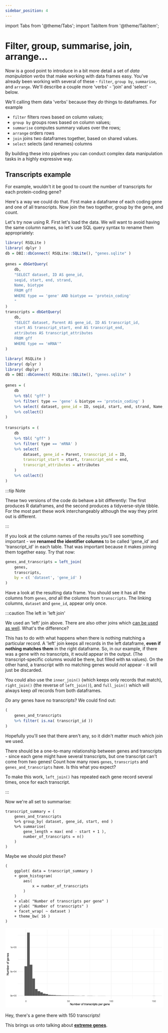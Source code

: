 ```yaml
---
sidebar_position: 4
---
```


import Tabs from '@theme/Tabs';
import TabItem from '@theme/TabItem';

# Filter, group, summarise, join, arrange...

Now is a good point to introduce in a bit more detail a set of *data manipulation verbs* that make working with data
frames easy.  You've already been working with several of these - `filter`, `group by`, `summarise`, and `arrange`.
We'll describe a couple more 'verbs' - 'join' and 'select' - below.  

We'll calling them data 'verbs' because they *do* things to dataframes.  For example

- `filter` filters rows based on column values;
- `group by` groups rows based on column values;
- `summarise` computes summary values over the rows;
- `arrange` orders rows
- `join` joins two dataframes together, based on shared values.
- `select` selects (and renames) columns

By building these into pipelines you can conduct complex data manipulation tasks in a highly expressive way.

## Transcripts example

For example, wouldn't it be good to count the number of transcripts for each protein-coding gene?

Here's a way we could do that.  First make a dataframe of each coding gene and one of all transcripts.
Now join the two together, group by the gene, and count.

Let's try now using R.  First let's load the data.  We will want to avoid having the same column names, so let's use
SQL query syntax to rename them appropriately:

<Tabs>
<TabItem value="R" label="R code">

```r
library( RSQLite )
library( dplyr )
db = DBI::dbConnect( RSQLite::SQLite(), "genes.sqlite" )

genes = dbGetQuery(
	db,
	"SELECT dataset, ID AS gene_id,
	seqid, start, end, strand,
	Name, biotype
	FROM gff
	WHERE type == 'gene' AND biotype == 'protein_coding'
	"
)
transcripts = dbGetQuery(
	db,
	"SELECT dataset, Parent AS gene_id, ID AS transcript_id,
	start AS transcript_start, end AS transcript_end,
	attributes AS transcript_attributes
	FROM gff
	WHERE type == 'mRNA'"
)

```

</TabItem>
<TabItem value="dbplyr" label="dbplyr code">

```r
library( RSQLite )
library( dplyr )
library( dbplyr )
db = DBI::dbConnect( RSQLite::SQLite(), "genes.sqlite" )

genes = (
	db
	%>% tbl( "gff" )
	%>% filter( type == 'gene' & biotype == 'protein_coding' )
	%>% select( dataset, gene_id = ID, seqid, start, end, strand, Name, biotype )
	%>% collect()
)

transcripts = (
	db
	%>% tbl( "gff" )
	%>% filter( type == 'mRNA' )
	%>% select(
		dataset, gene_id = Parent, transcript_id = ID,
		transcript_start = start, transcript_end = end,
		transcript_attributes = attributes
	)
	%>% collect()
)
```

</TabItem>
</Tabs>

:::tip Note

These two versions of the code do behave a bit differently: The first produces R dataframes, and the second produces a
tidyverse-style tibble.  For the most part these work interchangeably although the way they print out is different.

:::

If you look at the column names of the results you'll see something important - we **renamed the identifier columns** to
be called 'gene_id' and 'transcript_id' in each table.  That was important because it makes joining them together easy.
Try that now:

```r
genes_and_transcripts = left_join(
	genes,
	transcripts,
	by = c( 'dataset', 'gene_id' )
)
```

Have a look at the resulting data frame.  You should see it has all the columns from `genes`, *and* all the columns from
`transcripts`. The linking columns, `dataset` and `gene_id`, appear only once.

:::caution The left in 'left join'

We used an 'left' join above.  There are also other joins which [can be used as
well](https://dplyr.tidyverse.org/reference/mutate-joins.html).  What's the difference?

This has to do with what happens when there is nothing matching a particular record.  A 'left' join keeps all records in
the left dataframe, **even if nothing matches them** in the right dataframe.    So, in our example, if there was a gene
with no transcripts, it would appear in the output.  (The transcript-specific columns would be there, but filled with
`NA` values).  On the other hand, a transcript with no matching genes would *not* appear - it will just be discarded.

You could also use the `inner_join()` (which keeps only records that match), `right_join()` (the reverse of
`left_join()`), and `full_join()` which will always keep *all* records from both dataframes.

*Do* any genes have no transcripts?  We could find out:

```r
(
	genes_and_transcripts
	%>% filter( is.na( transcript_id ))
)
```
Hopefully you'll see that there aren't any, so it didn't matter much which join we used.

There should be a one-to-many relationship between genes and transcripts - since each gene might have several
transcripts, but one transcript can't come from two genes!  Count how many rows `genes`, `transcripts` and
`genes_and_transcripts` have.  Is this what you expect?

To make this work, `left_join()` has repeated each gene record several times, once for each transcript.

:::


Now we're all set to summarise:
```
transcript_summary = (
	genes_and_transcripts
	%>% group_by( dataset, gene_id, start, end )
	%>% summarise(
		gene_length = max( end - start + 1 ),
		number_of_transcripts = n()
	)
)
```

 Maybe we should plot these?

```
(
	ggplot( data = transcript_summary )
	+ geom_histogram(
		aes(
			x = number_of_transcripts
		)
	)
	+ xlab( "Number of transcripts per gene" )
	+ ylab( "Number of transcripts" )
	+ facet_wrap( ~ dataset )
	+ theme_bw( 16 )
)

```
![img](images/transcript_count_histogram.png)

Hey, there's a gene there with 150 transcripts!

This brings us onto talking about [**extreme genes**](./extreme_genes/README.md).

